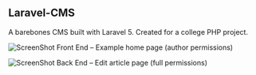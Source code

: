 ## Laravel-CMS
A barebones CMS built with Laravel 5. Created for a college PHP project.

![ScreenShot](https://benjamingale.ca/wp/wp-content/uploads/2016/05/laravel-cms.png)
Front End – Example home page (author permissions)

![ScreenShot](https://benjamingale.ca/wp/wp-content/uploads/2016/05/laravel-cms-backend.png)
Back End – Edit article page (full permissions)
